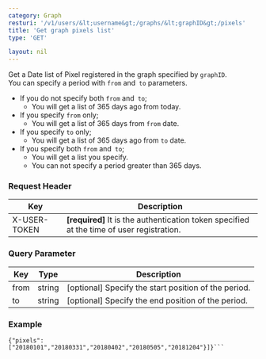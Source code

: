```yaml
---
category: Graph
resturi: '/v1/users/&lt;username&gt;/graphs/&lt;graphID&gt;/pixels'
title: 'Get graph pixels list'
type: 'GET'

layout: nil
---
```


Get a Date list of Pixel registered in the graph specified by `graphID`.<br>
You can specify a period with `from` and` to` parameters.<br>
- If you do not specify both `from` and` to`;
    - You will get a list of 365 days ago from today.
- If you specify `from` only;
    - You will get a list of 365 days from `from` date.
- If you specify `to` only;
    - You will get a list of 365 days ago from `to` date.
- If you specify both `from` and` to`;
    - You will get a list you specify.
    - You can not specify a period greater than 365 days.

### Request Header

|Key|Description|
|---|---|
|X-USER-TOKEN|**[required]** It is the authentication token specified at the time of user registration.|


### Query Parameter

|Key|Type|Description|
|---|---|---|
|from|string|[optional] Specify the start position of the period.|
|to|string|[optional] Specify the end position of the period.|

### Example

```$ curl -X GET https://pixe.la/v1/users/a-know/graphs/test-graph?from=20180101&to=20181231 -H 'X-USER-TOKEN:thisissecret'
{"pixels":["20180101","20180331","20180402","20180505","20181204"}]}```
